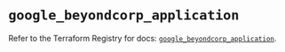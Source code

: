 # `google_beyondcorp_application`

Refer to the Terraform Registry for docs: [`google_beyondcorp_application`](https://registry.terraform.io/providers/hashicorp/google/6.36.0/docs/resources/beyondcorp_application).

